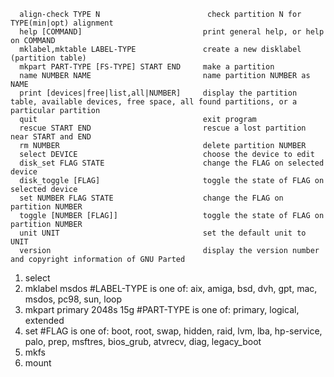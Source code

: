 
```text
  align-check TYPE N                        check partition N for TYPE(min|opt) alignment
  help [COMMAND]                           print general help, or help on COMMAND
  mklabel,mktable LABEL-TYPE               create a new disklabel (partition table)
  mkpart PART-TYPE [FS-TYPE] START END     make a partition
  name NUMBER NAME                         name partition NUMBER as NAME
  print [devices|free|list,all|NUMBER]     display the partition table, available devices, free space, all found partitions, or a particular partition
  quit                                     exit program
  rescue START END                         rescue a lost partition near START and END
  rm NUMBER                                delete partition NUMBER
  select DEVICE                            choose the device to edit
  disk_set FLAG STATE                      change the FLAG on selected device
  disk_toggle [FLAG]                       toggle the state of FLAG on selected device
  set NUMBER FLAG STATE                    change the FLAG on partition NUMBER
  toggle [NUMBER [FLAG]]                   toggle the state of FLAG on partition NUMBER
  unit UNIT                                set the default unit to UNIT
  version                                  display the version number and copyright information of GNU Parted
```

1. select
2. mklabel msdos #LABEL-TYPE is one of: aix, amiga, bsd, dvh, gpt, mac, msdos, pc98, sun, loop
3. mkpart primary 2048s 15g  #PART-TYPE is one of: primary, logical, extended
4. set  #FLAG is one of: boot, root, swap, hidden, raid, lvm, lba, hp-service, palo, prep, msftres, bios_grub, atvrecv, diag, legacy_boot
5. mkfs
6. mount
